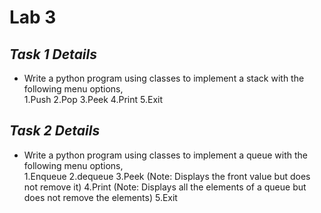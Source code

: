# Lab 3 
## _Task 1 Details_
- Write a python program using classes to implement a stack with the following menu options,<br>
    1.Push
    2.Pop
    3.Peek
    4.Print
    5.Exit

## _Task 2 Details_ 
- Write a python program using classes to implement a queue with the following menu options,<br>
    1.Enqueue
    2.dequeue
    3.Peek (Note: Displays the front value but does not remove it)
    4.Print (Note: Displays all the elements of a queue but does not remove the elements)
    5.Exit
